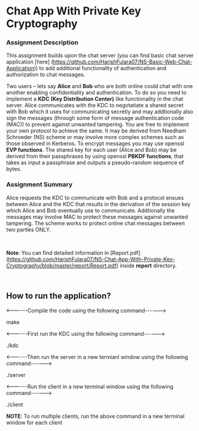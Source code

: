 # Chat App With Private Key Cryptography

### Assignment Description

This assignment builds upon the chat server (you can find basic chat server application [here] (https://github.com/HarishFulara07/NS-Basic-Web-Chat-Application)) to add additional functionality of authentication and authorization to chat messages.

Two users – lets say **Alice** and **Bob** who are both online could chat with one another enabling confidentiality and authentication. To do so you need to implement a **KDC (Key Distribution Center)** like functionality in the chat server. Alice communicates with the KDC to negotatiate a shared secret with Bob which it uses for communicating secretly and may addtionally also sign the messages (through some form of message authentication code (MAC)) to prevent against unwanted tampering. You are free to implement your own protocol to achieve the same. It may be derived from Needham Schroeder (NS) scheme or may involve more complex schemes such as those observed in Kerberos. To encrypt messages you may use openssl **EVP functions**. The shared key for each user (Alice and Bob) may be derived from their passphrases by using openssl **PBKDF functions**, that takes as input a passphrase and outputs a pseudo-random sequence of bytes.

### Assignment Summary

Alice requests the KDC to communicate with Bob and a protocol ensues between Alice and the KDC that results in the derivation of the session key which Alice and Bob eventually use to communicate. Addtionally the messages may involve MAC to protect these messages against unwanted tampering. The scheme works to protect online chat messages between two parties ONLY.

<br>

**Note**: You can find detailed information in [Report.pdf] (https://github.com/HarishFulara07/NS-Chat-App-With-Private-Key-Cryptography/blob/master/report/Report.pdf) inside **report** directory.

<br>

## How to run the application?

<------Compile the code using the following command------>

make

<------First run the KDC using the following command------>

./kdc

<------Then run the server in a new termianl window using the following command------>

./server

<------Run the client in a new terminal window using the following command------>

./client

**NOTE**: To run multiple clients, run the above command in a new terminal window for each client
